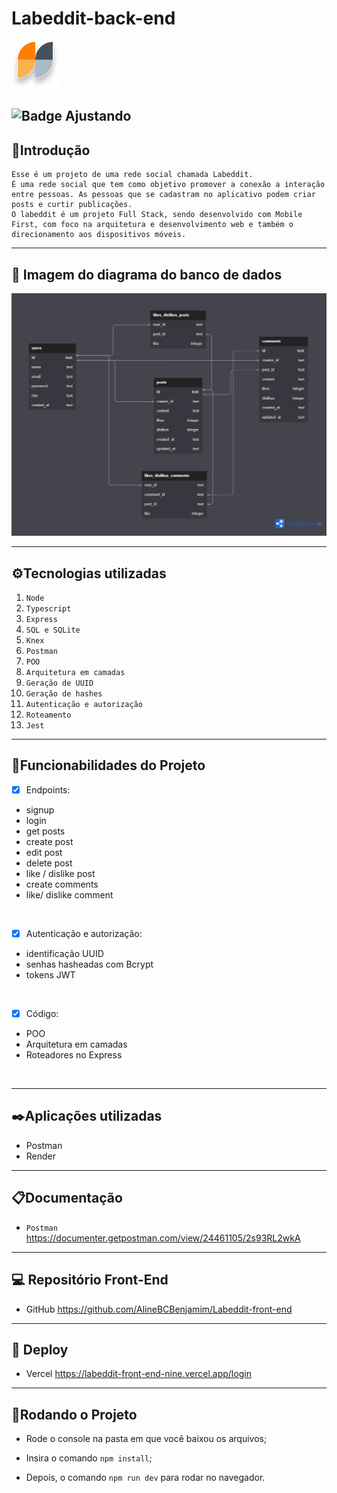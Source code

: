 # Labeddit-back-end 

![Labook](/src//assets/logoSmall.svg)

![Badge Ajustando](http://img.shields.io/static/v1?label=STATUS&message=AJUSTANDO&color=RED&style=for-the-badge)
---

## 📑Introdução

    Esse é um projeto de uma rede social chamada Labeddit. 
    É uma rede social que tem como objetivo promover a conexão a interação entre pessoas. As pessoas que se cadastram no aplicativo podem criar posts e curtir publicações.
    O labeddit é um projeto Full Stack, sendo desenvolvido com Mobile First, com foco na arquitetura e desenvolvimento web e também o direcionamento aos dispositivos móveis.     
---

## 📸 Imagem do diagrama do banco de dados

![imagem do diagrama](./src/assets/diagrama.png)

---

## ⚙️Tecnologias utilizadas

1. ``Node``
2. ``Typescript``
3. ``Express``
4. ``SQL e SQLite``
5. ``Knex``
6. ``Postman``
7. ``POO``
8. ``Arquitetura em camadas``
9. ``Geração de UUID``
10. ``Geração de hashes``
11. ``Autenticação e autorização``
12. ``Roteamento``
12. ``Jest``

---

## 📱Funcionabilidades do Projeto

- [x] Endpoints:
- signup
- login
- get posts
- create post
- edit post
- delete post
- like / dislike post
- create comments
- like/ dislike comment  
<br>

- [x] Autenticação e autorização:
- identificação UUID
- senhas hasheadas com Bcrypt
- tokens JWT
<br>

- [x] Código:
- POO
- Arquitetura em camadas
- Roteadores no Express
<br>

---

## ✒️Aplicações utilizadas

- Postman
- Render

---

## 📋Documentação

- ``Postman`` <https://documenter.getpostman.com/view/24461105/2s93RL2wkA>

---

## 💻 Repositório Front-End

- GitHub <https://github.com/AlineBCBenjamim/Labeddit-front-end>

---

## 🧠 Deploy

- Vercel <https://labeddit-front-end-nine.vercel.app/login>

---

## 📀Rodando o Projeto

- Rode o console na pasta em que você baixou os arquivos;

- Insira o comando ``npm install``;

- Depois, o comando ``npm run dev`` para rodar no navegador.
